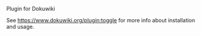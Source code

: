 Plugin for Dokuwiki

See https://www.dokuwiki.org/plugin:toggle for more info about installation and usage.